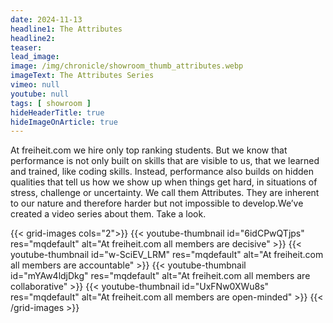 ```yaml
---
date: 2024-11-13
headline1: The Attributes
headline2:
teaser:
lead_image:
image: /img/chronicle/showroom_thumb_attributes.webp
imageText: The Attributes Series
vimeo: null
youtube: null
tags: [ showroom ]
hideHeaderTitle: true
hideImageOnArticle: true
---
```


At freiheit.com we hire only top ranking students. But we know that performance is not only built on skills that are visible to us, that we learned and trained, like coding skills. Instead, performance also builds on hidden qualities that tell us how we show up when things get hard, in situations of stress, challenge or uncertainty. We call them Attributes. They are inherent to our nature and therefore harder but not impossible to develop.We’ve created a video series about them. Take a look.

{{< grid-images cols="2">}}
    {{< youtube-thumbnail id="6idCPwQTjps" res="mqdefault" alt="At freiheit.com all members are decisive" >}}
    {{< youtube-thumbnail id="w-SciEV_LRM" res="mqdefault" alt="At freiheit.com all members are accountable" >}}
    {{< youtube-thumbnail id="mYAw4ldjDkg" res="mqdefault" alt="At freiheit.com all members are collaborative" >}}
    {{< youtube-thumbnail id="UxFNw0XWu8s" res="mqdefault" alt="At freiheit.com all members are open-minded" >}}
{{< /grid-images >}}
